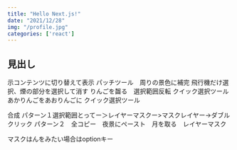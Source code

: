 ```yaml
---
title: "Hello Next.js!"
date: "2021/12/28"
img: "/profile.jpg"
categories: ['react']
---
```


## 見出し

示コンテンツに切り替えて表示
パッチツール　周りの景色に補完
飛行機だけ選択、煙の部分を選択して消す
りんごを齧る　選択範囲反転 クイック選択ツール
あかりんごをあおりんごに クイック選択ツール


合成
パターン１選択範囲とってー＞レイヤーマスクー>マスクレイヤー→ダブルクリック
パターン２　全コピー　夜景にペースト　月を取る　レイヤーマスク

マスクはんをみたい場合はoptionキー